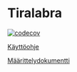 # Tiralabra
[![codecov](https://codecov.io/gh/ArktinenKarpalo/tiralabra/branch/master/graph/badge.svg)](https://codecov.io/gh/ArktinenKarpalo/tiralabra)

[Käyttöohje](https://github.com/ArktinenKarpalo/tiralabra/blob/master/docs/kayttoohje.md)

[Määrittelydokumentti](https://github.com/ArktinenKarpalo/tiralabra/blob/master/docs/maarittely.md)
